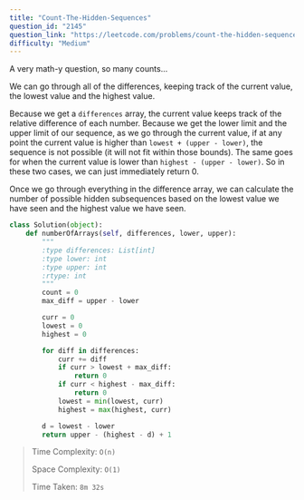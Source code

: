 ```yaml
---
title: "Count-The-Hidden-Sequences"
question_id: "2145"
question_link: "https://leetcode.com/problems/count-the-hidden-sequences/"
difficulty: "Medium"
---
```


A very math-y question, so many counts...

We can go through all of the differences, keeping track of the current value, the lowest value and the highest value.

Because we get a `differences` array, the current value keeps track of the relative difference of each number. Because we get the lower limit and the upper limit of our sequence, as we go through the current value, if at any point the current value is higher than `lowest + (upper - lower)`, the sequence is not possible (it will not fit within those bounds). The same goes for when the current value is lower than `highest - (upper - lower)`. So in these two cases, we can just immediately return 0.

Once we go through everything in the difference array, we can calculate the number of possible hidden subsequences based on the lowest value we have seen and the highest value we have seen.

```python
class Solution(object):
    def numberOfArrays(self, differences, lower, upper):
        """
        :type differences: List[int]
        :type lower: int
        :type upper: int
        :rtype: int
        """
        count = 0
        max_diff = upper - lower

        curr = 0
        lowest = 0
        highest = 0

        for diff in differences:
            curr += diff
            if curr > lowest + max_diff:
                return 0
            if curr < highest - max_diff:
                return 0
            lowest = min(lowest, curr)
            highest = max(highest, curr)

        d = lowest - lower
        return upper - (highest - d) + 1
```

> Time Complexity: `O(n)`
>
> Space Complexity: `O(1)`
>
> Time Taken: `8m 32s`

